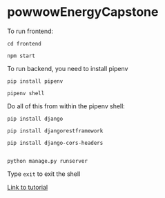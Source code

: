 # powwowEnergyCapstone

To run frontend:

```
cd frontend

npm start
```

To run backend, you need to install pipenv

```
pip install pipenv

pipenv shell
```

Do all of this from within the pipenv shell:
```
pip install django

pip install djangorestframework 

pip install django-cors-headers


python manage.py runserver
```

Type ```exit``` to exit the shell


[Link to tutorial](https://scotch.io/tutorials/build-a-to-do-application-using-django-and-react)
